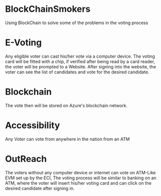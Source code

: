 # BlockChainSmokers
Using BlockChain to solve some of the problems in the voting process
# E-Voting
Any eligible voter can cast his/her vote via a computer device. The voting card will be fitted with a chip, if verified after being read by a card reader, the voter will be prompted to a Website. After signing into the website, the voter can see the list of candidates and vote for the desired candidate.
# Blockchain
The vote then will be stored on Azure's blockchain network.
# Accessibility
Any Voter can vote from anywhere in the nation from an ATM
# OutReach
The voters without any computer device or internet can vote on ATM-Like EVM set up by the ECI, The voting process will be similar to banking on an ATM, where the voter will insert his/her voting card and can click on the desired candidate after signing in.
